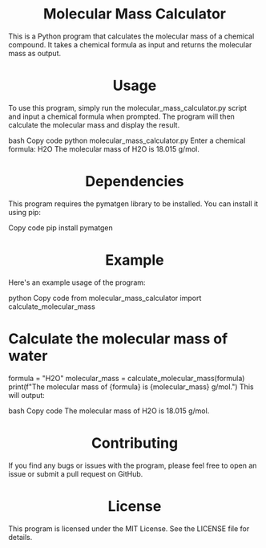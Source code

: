 <h1 align="center"> Molecular Mass Calculator</h1>

This is a Python program that calculates the molecular mass of a chemical compound. 
It takes a chemical formula as input and returns the molecular mass as output.

<h1 align="center">Usage</h1>

To use this program, simply run the molecular_mass_calculator.py script and input a chemical formula when prompted.
The program will then calculate the molecular mass and display the result.

bash
Copy code
python molecular_mass_calculator.py
Enter a chemical formula: H2O
The molecular mass of H2O is 18.015 g/mol.
<h1 align="center">Dependencies</h1>

This program requires the pymatgen library to be installed. You can install it using pip:

Copy code
pip install pymatgen
<h1 align="center">Example</h1>

Here's an example usage of the program:

python
Copy code
from molecular_mass_calculator import calculate_molecular_mass

# Calculate the molecular mass of water
formula = "H2O"
molecular_mass = calculate_molecular_mass(formula)
print(f"The molecular mass of {formula} is {molecular_mass} g/mol.")
This will output:

bash
Copy code
The molecular mass of H2O is 18.015 g/mol.
<h1 align="center">Contributing</h1>

If you find any bugs or issues with the program, please feel free to open an issue or submit a pull request on GitHub.

<h1 align="center">License</h1>

This program is licensed under the MIT License. See the LICENSE file for details.
